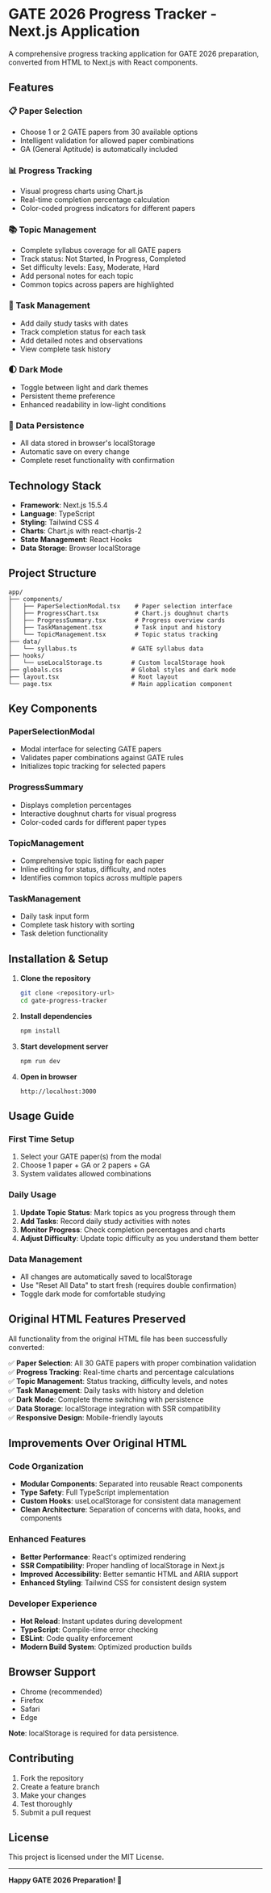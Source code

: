 # GATE 2026 Progress Tracker - Next.js Application

A comprehensive progress tracking application for GATE 2026 preparation, converted from HTML to Next.js with React components.

## Features

### 📋 Paper Selection

- Choose 1 or 2 GATE papers from 30 available options
- Intelligent validation for allowed paper combinations
- GA (General Aptitude) is automatically included

### 📊 Progress Tracking

- Visual progress charts using Chart.js
- Real-time completion percentage calculation
- Color-coded progress indicators for different papers

### 📚 Topic Management

- Complete syllabus coverage for all GATE papers
- Track status: Not Started, In Progress, Completed
- Set difficulty levels: Easy, Moderate, Hard
- Add personal notes for each topic
- Common topics across papers are highlighted

### 📝 Task Management

- Add daily study tasks with dates
- Track completion status for each task
- Add detailed notes and observations
- View complete task history

### 🌓 Dark Mode

- Toggle between light and dark themes
- Persistent theme preference
- Enhanced readability in low-light conditions

### 💾 Data Persistence

- All data stored in browser's localStorage
- Automatic save on every change
- Complete reset functionality with confirmation

## Technology Stack

- **Framework**: Next.js 15.5.4
- **Language**: TypeScript
- **Styling**: Tailwind CSS 4
- **Charts**: Chart.js with react-chartjs-2
- **State Management**: React Hooks
- **Data Storage**: Browser localStorage

## Project Structure

```
app/
├── components/
│   ├── PaperSelectionModal.tsx    # Paper selection interface
│   ├── ProgressChart.tsx          # Chart.js doughnut charts
│   ├── ProgressSummary.tsx        # Progress overview cards
│   ├── TaskManagement.tsx         # Task input and history
│   └── TopicManagement.tsx        # Topic status tracking
├── data/
│   └── syllabus.ts               # GATE syllabus data
├── hooks/
│   └── useLocalStorage.ts        # Custom localStorage hook
├── globals.css                   # Global styles and dark mode
├── layout.tsx                    # Root layout
└── page.tsx                      # Main application component
```

## Key Components

### PaperSelectionModal

- Modal interface for selecting GATE papers
- Validates paper combinations against GATE rules
- Initializes topic tracking for selected papers

### ProgressSummary

- Displays completion percentages
- Interactive doughnut charts for visual progress
- Color-coded cards for different paper types

### TopicManagement

- Comprehensive topic listing for each paper
- Inline editing for status, difficulty, and notes
- Identifies common topics across multiple papers

### TaskManagement

- Daily task input form
- Complete task history with sorting
- Task deletion functionality

## Installation & Setup

1. **Clone the repository**

   ```bash
   git clone <repository-url>
   cd gate-progress-tracker
   ```

2. **Install dependencies**

   ```bash
   npm install
   ```

3. **Start development server**

   ```bash
   npm run dev
   ```

4. **Open in browser**
   ```
   http://localhost:3000
   ```

## Usage Guide

### First Time Setup

1. Select your GATE paper(s) from the modal
2. Choose 1 paper + GA or 2 papers + GA
3. System validates allowed combinations

### Daily Usage

1. **Update Topic Status**: Mark topics as you progress through them
2. **Add Tasks**: Record daily study activities with notes
3. **Monitor Progress**: Check completion percentages and charts
4. **Adjust Difficulty**: Update topic difficulty as you understand them better

### Data Management

- All changes are automatically saved to localStorage
- Use "Reset All Data" to start fresh (requires double confirmation)
- Toggle dark mode for comfortable studying

## Original HTML Features Preserved

All functionality from the original HTML file has been successfully converted:

✅ **Paper Selection**: All 30 GATE papers with proper combination validation  
✅ **Progress Tracking**: Real-time charts and percentage calculations  
✅ **Topic Management**: Status tracking, difficulty levels, and notes  
✅ **Task Management**: Daily tasks with history and deletion  
✅ **Dark Mode**: Complete theme switching with persistence  
✅ **Data Storage**: localStorage integration with SSR compatibility  
✅ **Responsive Design**: Mobile-friendly layouts

## Improvements Over Original HTML

### Code Organization

- **Modular Components**: Separated into reusable React components
- **Type Safety**: Full TypeScript implementation
- **Custom Hooks**: useLocalStorage for consistent data management
- **Clean Architecture**: Separation of concerns with data, hooks, and components

### Enhanced Features

- **Better Performance**: React's optimized rendering
- **SSR Compatibility**: Proper handling of localStorage in Next.js
- **Improved Accessibility**: Better semantic HTML and ARIA support
- **Enhanced Styling**: Tailwind CSS for consistent design system

### Developer Experience

- **Hot Reload**: Instant updates during development
- **TypeScript**: Compile-time error checking
- **ESLint**: Code quality enforcement
- **Modern Build System**: Optimized production builds

## Browser Support

- Chrome (recommended)
- Firefox
- Safari
- Edge

**Note**: localStorage is required for data persistence.

## Contributing

1. Fork the repository
2. Create a feature branch
3. Make your changes
4. Test thoroughly
5. Submit a pull request

## License

This project is licensed under the MIT License.

---

**Happy GATE 2026 Preparation! 🎯**
